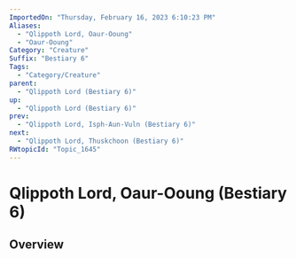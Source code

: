 ```yaml
---
ImportedOn: "Thursday, February 16, 2023 6:10:23 PM"
Aliases:
  - "Qlippoth Lord, Oaur-Ooung"
  - "Oaur-Ooung"
Category: "Creature"
Suffix: "Bestiary 6"
Tags:
  - "Category/Creature"
parent:
  - "Qlippoth Lord (Bestiary 6)"
up:
  - "Qlippoth Lord (Bestiary 6)"
prev:
  - "Qlippoth Lord, Isph-Aun-Vuln (Bestiary 6)"
next:
  - "Qlippoth Lord, Thuskchoon (Bestiary 6)"
RWtopicId: "Topic_1645"
---
```

# Qlippoth Lord, Oaur-Ooung (Bestiary 6)
## Overview
